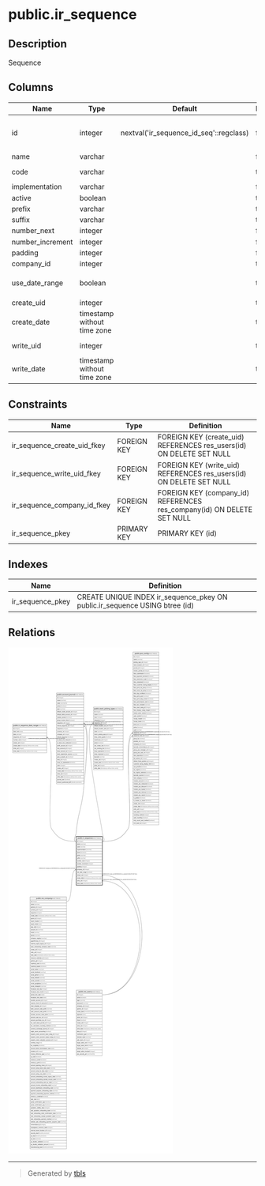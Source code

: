 # public.ir_sequence

## Description

Sequence

## Columns

| Name | Type | Default | Nullable | Children | Parents | Comment |
| ---- | ---- | ------- | -------- | -------- | ------- | ------- |
| id | integer | nextval('ir_sequence_id_seq'::regclass) | false | [public.ir_sequence_date_range](public.ir_sequence_date_range.md) [public.account_journal](public.account_journal.md) [public.stock_picking_type](public.stock_picking_type.md) [public.pos_config](public.pos_config.md) |  |  |
| name | varchar |  | false |  |  | Name |
| code | varchar |  | true |  |  | Sequence Code |
| implementation | varchar |  | false |  |  | Implementation |
| active | boolean |  | true |  |  | Active |
| prefix | varchar |  | true |  |  | Prefix |
| suffix | varchar |  | true |  |  | Suffix |
| number_next | integer |  | false |  |  | Next Number |
| number_increment | integer |  | false |  |  | Step |
| padding | integer |  | false |  |  | Sequence Size |
| company_id | integer |  | true |  | [public.res_company](public.res_company.md) | Company |
| use_date_range | boolean |  | true |  |  | Use subsequences per date_range |
| create_uid | integer |  | true |  | [public.res_users](public.res_users.md) | Created by |
| create_date | timestamp without time zone |  | true |  |  | Created on |
| write_uid | integer |  | true |  | [public.res_users](public.res_users.md) | Last Updated by |
| write_date | timestamp without time zone |  | true |  |  | Last Updated on |

## Constraints

| Name | Type | Definition |
| ---- | ---- | ---------- |
| ir_sequence_create_uid_fkey | FOREIGN KEY | FOREIGN KEY (create_uid) REFERENCES res_users(id) ON DELETE SET NULL |
| ir_sequence_write_uid_fkey | FOREIGN KEY | FOREIGN KEY (write_uid) REFERENCES res_users(id) ON DELETE SET NULL |
| ir_sequence_company_id_fkey | FOREIGN KEY | FOREIGN KEY (company_id) REFERENCES res_company(id) ON DELETE SET NULL |
| ir_sequence_pkey | PRIMARY KEY | PRIMARY KEY (id) |

## Indexes

| Name | Definition |
| ---- | ---------- |
| ir_sequence_pkey | CREATE UNIQUE INDEX ir_sequence_pkey ON public.ir_sequence USING btree (id) |

## Relations

![er](public.ir_sequence.svg)

---

> Generated by [tbls](https://github.com/k1LoW/tbls)
